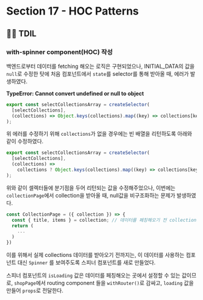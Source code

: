 # Section 17 - HOC Patterns

## :raising_hand_man: TDIL

### with-spinner component(HOC) 작성

백엔드로부터 데이터를 fetching 해오는 로직은 구현되었으나, INITIAL_DATA의 값을 `null`로 수정한 탓에 처음 컴포넌트에서 `state`를 selector를 통해 받아올 때, 에러가 발생하였다.

**TypeError: Cannot convert undefined or null to object**

```javascript
export const selectCollectionsArray = createSelector(
  [selectCollections],
  (collections) => Object.keys(collections).map((key) => collections[key])
);
```

위 에러를 수정하기 위해 `collections`가 없을 경우에는 빈 배열을 리턴하도록 아래와 같이 수정하였다.

```javascript
export const selectCollectionsArray = createSelector(
  [selectCollections],
  (collections) =>
    collections ? Object.keys(collections).map((key) => collections[key]) : []
);
```

위와 같이 셀렉터들에 분기점을 두어 리턴되는 값을 수정해주었으나, 이번에는 `collectionPage`에서 collection을 받아올 때, null값을 비구조화하는 문제가 발생하였다.

```javascript
const CollectionPage = ({ collection }) => {
  const { title, items } = collection; // 데이터를 페칭해오기 전 collection은 null이므로 에러 발생
  return (
    ...
  )
})
```

이를 위해서 실제 collections 데이터를 받아오기 전까지는, 이 데이터를 사용하는 컴포넌트 대신 `Spinner` 를 보여주도록 스피너 컴포넌트를 새로 만들었다.

스피너 컴포넌트의 `isLoading` 값은 데이터를 페칭해오는 곳에서 설정할 수 있는 값이므로, `shopPage`에서 routing component 들을 `withRouter()`로 감싸고, `loading` 값을 만들어 `props`로 전달한다.
